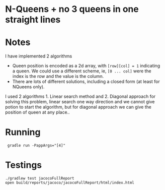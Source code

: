 # N-Queens + no 3 queens in one straight lines

# Notes

I have implemented 2 algorithms


	 	
- Queen position is encoded as a 2d array, with `[row][col] = 1` indicating a queen. We could use a different scheme, ie,
  `[0 ... col]` were the index is the row and the value is the column.
- There are lots of different solutions, including a closed form (at least for NQueens only). 


I used 2 algorithms 1. Linear search method and 2. Diagonal approach for solving this problem, linear search one way direction and we cannot give potion to start the algorithm, but for diagonal approach we can give the position of queen at any place..


# Running

     gradle run -PappArgs="[4]"

# Testings

    ./gradlew test jacocoFullReport
    open build/reports/jacoco/jacocoFullReport/html/index.html
